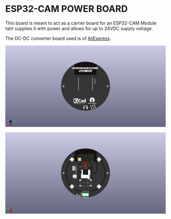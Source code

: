 # ESP32-CAM POWER BOARD

This board is meant to act as a carrier board for an ESP32-CAM Module taht supplies it with power and allows for up to 24VDC supply voltage.

The DC-DC converter board used is of [AliExpress](https://de.aliexpress.com/item/4000186205198.html).

![TOP](ESP32CAM-POWER-TOP.png)

![BOTTOM](ESP32CAM-POWER-BOTTOM.png)
